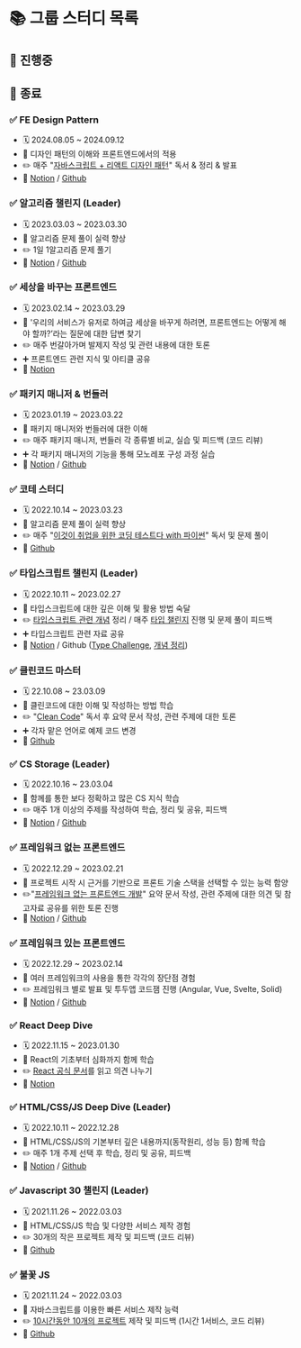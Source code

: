 # 📚 그룹 스터디 목록

## 📖 진행중

## 📘 종료

### ✅ FE Design Pattern

- 🗓️ 2024.08.05 ~ 2024.09.12
- 🎯 디자인 패턴의 이해와 프론트엔드에서의 적용
- ✏️ 매주 "[자바스크립트 + 리액트 디자인 패턴]([http://www.yes24.com/Product/Goods/91433923](https://www.yes24.com/Product/Goods/129374961))" 독서 & 정리 & 발표
- 📎 [Notion](https://www.notion.so/Javascript-Design-Patterns-Study-170a888d38a380aa9d5fd9e2b0f80de3?source=copy_link) / [Github](https://github.com/kanghyun98/TIL/tree/main/04.%20CS/%EB%94%94%EC%9E%90%EC%9D%B8%ED%8C%A8%ED%84%B4/JS%2BReact%20Design%20Pattern)

### ✅ 알고리즘 챌린지 (Leader)

- 🗓️ 2023.03.03 ~ 2023.03.30
- 🎯 알고리즘 문제 풀이 실력 향상
- ✏️ 1일 1알고리즘 문제 풀기
- 📎 [Notion](https://kanghyun98.notion.site/6c85029e3ef646beaa21c175ba5c73c7) / [Github](https://github.com/kanghyun98/TIL/tree/main/04.%20CS/%EC%95%8C%EA%B3%A0%EB%A6%AC%EC%A6%98)


### ✅ 세상을 바꾸는 프론트엔드

- 🗓️ 2023.02.14 ~ 2023.03.29
- 🎯 '우리의 서비스가 유저로 하여금 세상을 바꾸게 하려면, 프론트엔드는 어떻게 해야 할까?’라는 질문에 대한 답변 찾기
- ✏️ 매주 번갈아가며 발제지 작성 및 관련 내용에 대한 토론
- ➕ 프론트엔드 관련 지식 및 아티클 공유
- 📎 [Notion](https://kanghyun98.notion.site/5d90b47d183f4d6083f544e3b330f809)


### ✅ 패키지 매니저 & 번들러

- 🗓️ 2023.01.19 ~ 2023.03.22
- 🎯 패키지 매니저와 번들러에 대한 이해
- ✏️ 매주 패키지 매니저, 번들러 각 종류별 비교, 실습 및 피드백 (코드 리뷰)
- ➕ 각 패키지 매니저의 기능을 통해 모노레포 구성 과정 실습
- 📎 [Notion](https://kanghyun98.notion.site/336bae78940747beb3b09fdc2f99e450) / [Github](https://github.com/gdsc-ssu/2023-front-without-boilerplate)


### ✅ 코테 스터디

- 🗓️ 2022.10.14 ~ 2023.03.23
- 🎯 알고리즘 문제 풀이 실력 향상
- ✏️ 매주 "[이것이 취업을 위한 코딩 테스트다 with 파이썬](http://www.yes24.com/Product/Goods/91433923)" 독서 및 문제 풀이
- 📎 [Github](https://github.com/kanghyun98/TIL/tree/main/04.%20CS/%EC%95%8C%EA%B3%A0%EB%A6%AC%EC%A6%98/%EC%9D%B4%EA%B2%83%EC%9D%B4%20%EC%BD%94%EB%94%A9%ED%85%8C%EC%8A%A4%ED%8A%B8%EB%8B%A4)


### ✅ 타입스크립트 챌린지 (Leader)

- 🗓️ 2022.10.11 ~ 2023.02.27
- 🎯 타입스크립트에 대한 깊은 이해 및 활용 방법 숙달
- ✏️ [타입스크립트 관련 개념](https://joshua1988.github.io/ts/intro.html) 정리 / 매주 [타입 챌린지](https://github.com/type-challenges/type-challenges) 진행 및 문제 풀이 피드백
- ➕ 타입스크립트 관련 자료 공유
- 📎 [Notion](https://kanghyun98.notion.site/Typescript-Study-8fb1fbb005e2415eae570768a1ee139f) / Github ([Type Challenge](https://github.com/kanghyun98/type-challenges), [개념 정리](https://github.com/kanghyun98/TIL/tree/main/01.%20Frontend/04.%20TypeScript))

### ✅ 클린코드 마스터

- 🗓️ 22.10.08 ~ 23.03.09
- 🎯 클린코드에 대한 이해 및 작성하는 방법 학습
- ✏️ "[Clean Code](https://product.kyobobook.co.kr/detail/S000001032980)" 독서 후 요약 문서 작성, 관련 주제에 대한 토론
- ➕ 각자 맡은 언어로 예제 코드 변경
- 📎 [Github](https://github.com/gdsc-ssu/clean_code_master)


### ✅ CS Storage (Leader)

- 🗓️ 2022.10.16 ~ 23.03.04
- 🎯 함께를 통한 보다 정확하고 많은 CS 지식 학습
- ✏️ 매주 1개 이상의 주제를 작성하여 학습, 정리 및 공유, 피드백
- 📎 [Notion](https://kanghyun98.notion.site/CS-Study-276da0427c884b3e9bac2ffcf43a523f) / [Github](https://github.com/gdsc-ssu/cs-study)


### ✅ 프레임워크 없는 프론트엔드

- 🗓️ 2022.12.29 ~ 2023.02.21
- 🎯 프로젝트 시작 시 근거를 기반으로 프론트 기술 스택을 선택할 수 있는 능력 함양
- ✏️"[프레임워크 없는 프론트엔드 개발](http://www.yes24.com/Product/Goods/96639825)" 요약 문서 작성, 관련 주제에 대한 의견 및 참고자료 공유를 위한 토론 진행
- 📎 [Notion](https://www.notion.so/kanghyun98/NFF-Reading-FF-ToDo-CodeJam-bb3173d2e1d5498f813ec3bc23f473b9) / [Github](https://github.com/gdsc-ssu/2023-FE-with-no-framework)


### ✅ 프레임워크 있는 프론트엔드

- 🗓️ 2022.12.29 ~ 2023.02.14
- 🎯 여러 프레임워크의 사용을 통한 각각의 장단점 경험
- ✏️ 프레임워크 별로 발표 및 투두앱 코드잼 진행 (Angular, Vue, Svelte, Solid)
- 📎 [Notion](https://kanghyun98.notion.site/NFF-Reading-FF-ToDo-CodeJam-bb3173d2e1d5498f813ec3bc23f473b9) / [Github](https://github.com/gdsc-ssu/todo-on-any-front-framework)


### ✅ React Deep Dive

- 🗓️ 2022.11.15 ~ 2023.01.30
- 🎯 React의 기초부터 심화까지 함께 학습
- ✏️ [React 공식 문서](https://ko.reactjs.org/docs/hello-world.html)를 읽고 의견 나누기
- 📎 [Notion](https://kanghyun98.notion.site/React-Deep-Dive-8d2c7f009d404533ac7b1bd66e9f2c25)


### ✅ HTML/CSS/JS Deep Dive (Leader)

- 🗓️ 2022.10.11 ~ 2022.12.28
- 🎯 HTML/CSS/JS의 기본부터 깊은 내용까지(동작원리, 성능 등) 함께 학습
- ✏️ 매주 1개 주제 선택 후 학습, 정리 및 공유, 피드백
- 📎 [Notion](https://kanghyun98.notion.site/HCJ-Deep-Dive-10d2783afba741e9af18ee94cf9d79f1) / [Github](https://github.com/gdsc-ssu/hcj-study)


### ✅ Javascript 30 챌린지 (Leader)

- 🗓️ 2021.11.26 ~ 2022.03.03
- 🎯 HTML/CSS/JS 학습 및 다양한 서비스 제작 경험
- ✏️ 30개의 작은 프로젝트 제작 및 피드백 (코드 리뷰)
- 📎 [Github](https://github.com/gdsc-ssu/dalguman-study/tree/main/js-study)


###  ✅ 불꽃 JS

- 🗓️ 2021.11.24 ~ 2022.03.03
- 🎯 자바스크립트를 이용한 빠른 서비스 제작 능력
- ✏️ [10시간동안 10개의 프로젝트](https://youtu.be/dtKciwk_si4) 제작 및 피드백 (1시간 1서비스, 코드 리뷰)
- 📎 [Github](https://github.com/gdsc-ssu/flame-js)

